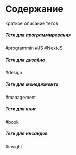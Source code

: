 # Содержание
краткое описание тегов

##### Теги для программирования
#programmin
#JS 
#NextJS

##### Теги для дизайна
#design

##### Теги для менеджмента
#management

##### Теги для книг
#book

##### Теги для инсайдов
#insight

